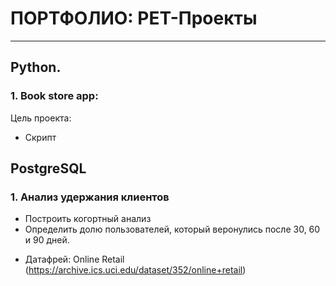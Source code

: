 # ПОРТФОЛИО: PET-Проекты
______________________________________________________
## Python.

### 1. Book store app:
Цель проекта:
- Скрипт 



## PostgreSQL

### 1. Анализ удержания клиентов
- Построить когортный анализ
- Определить долю пользователей, который веронулись после 30, 60 и 90 дней.

* Датафрей: Online Retail (https://archive.ics.uci.edu/dataset/352/online+retail)
